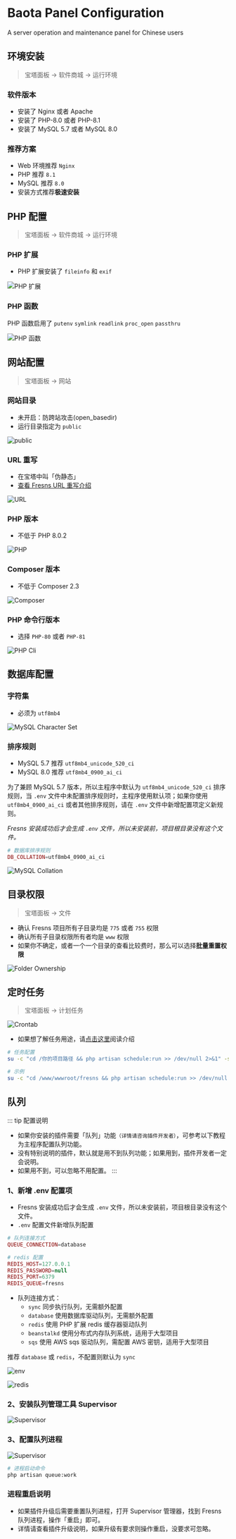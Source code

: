 # Baota Panel Configuration

A server operation and maintenance panel for Chinese users

## 环境安装

> 宝塔面板 -> 软件商城 -> 运行环境

### 软件版本

- 安装了 Nginx 或者 Apache
- 安装了 PHP-8.0 或者 PHP-8.1
- 安装了 MySQL 5.7 或者 MySQL 8.0

### 推荐方案

- Web 环境推荐 `Nginx`
- PHP 推荐 `8.1`
- MySQL 推荐 `8.0`
- 安装方式推荐**极速安装**

## PHP 配置

> 宝塔面板 -> 软件商城 -> 运行环境

### PHP 扩展

- PHP 扩展安装了 `fileinfo` 和 `exif`

![PHP 扩展](https://cdn.fresns.cn/guide/baota-php-extensions.png)

### PHP 函数

PHP 函数启用了 `putenv` `symlink` `readlink` `proc_open` `passthru`

![PHP 函数](https://cdn.fresns.cn/guide/baota-php-functions.png)

## 网站配置

> 宝塔面板 -> 网站

### 网站目录

- 未开启：防跨站攻击(open_basedir)
- 运行目录指定为 `public`

![public](https://cdn.fresns.cn/guide/baota-website-path.png)

### URL 重写

- 在宝塔中叫「伪静态」
- [查看 Fresns URL 重写介绍](../install.md#url-重写)

![URL](https://cdn.fresns.cn/guide/baota-url-rewriting.png)

### PHP 版本

- 不低于 PHP 8.0.2

![PHP](https://cdn.fresns.cn/guide/baota-php-version.png)

### Composer 版本

- 不低于 Composer 2.3

![Composer](https://cdn.fresns.cn/guide/baota-composer-version.png)

### PHP 命令行版本

- 选择 `PHP-80` 或者 `PHP-81`

![PHP Cli](https://cdn.fresns.cn/guide/baota-php-cli.png)

## 数据库配置

### 字符集

- 必须为 `utf8mb4`

![MySQL Character Set](https://cdn.fresns.cn/guide/baota-mysql-character-set.png)

### 排序规则

- MySQL 5.7 推荐 `utf8mb4_unicode_520_ci`
- MySQL 8.0 推荐 `utf8mb4_0900_ai_ci`

为了兼顾 MySQL 5.7 版本，所以主程序中默认为 `utf8mb4_unicode_520_ci` 排序规则，当 `.env` 文件中未配置排序规则时，主程序使用默认项；如果你使用 `utf8mb4_0900_ai_ci` 或者其他排序规则，请在 `.env` 文件中新增配置项定义新规则。

*Fresns 安装成功后才会生成 `.env` 文件，所以未安装前，项目根目录没有这个文件。*

```php
# 数据库排序规则
DB_COLLATION=utf8mb4_0900_ai_ci
```

![MySQL Collation](https://cdn.fresns.cn/guide/baota-mysql-collation.png)

## 目录权限

> 宝塔面板 -> 文件

- 确认 Fresns 项目所有子目录均是 `775` 或者 `755` 权限
- 确认所有子目录权限所有者均是 `www` 权限
- 如果你不确定，或者一个一个目录的查看比较费时，那么可以选择**批量重置权限**

![Folder Ownership](https://cdn.fresns.cn/guide/baota-folder-ownership.png)

## 定时任务

> 宝塔面板 -> 计划任务

![Crontab](https://cdn.fresns.cn/guide/baota-crontab.png)

- 如果想了解任务用途，请[点击这里](../install.md#任务调度)阅读介绍

```sh
# 任务配置
su -c "cd /你的项目路径 && php artisan schedule:run >> /dev/null 2>&1" -s /bin/sh 所有者

# 示例
su -c "cd /www/wwwroot/fresns && php artisan schedule:run >> /dev/null 2>&1" -s /bin/sh www
```

## 队列

::: tip 配置说明
- 如果你安装的插件需要「队列」功能`（详情请咨询插件开发者）`，可参考以下教程为主程序配置队列功能。
- 没有特别说明的插件，默认就是用不到队列功能；如果用到，插件开发者一定会说明。
- 如果用不到，可以忽略不用配置。
:::

### 1、新增 .env 配置项

- Fresns 安装成功后才会生成 `.env` 文件，所以未安装前，项目根目录没有这个文件。
- `.env` 配置文件新增队列配置

```php
# 队列连接方式
QUEUE_CONNECTION=database

# redis 配置
REDIS_HOST=127.0.0.1
REDIS_PASSWORD=null
REDIS_PORT=6379
REDIS_QUEUE=fresns
```

- 队列连接方式：
    - `sync` 同步执行队列，无需额外配置
    - `database` 使用数据库驱动队列，无需额外配置
    - `redis` 使用 PHP 扩展 redis 缓存器驱动队列
    - `beanstalkd` 使用分布式内存队列系统，适用于大型项目
    - `sqs` 使用 AWS sqs 驱动队列，需配置 AWS 密钥，适用于大型项目

推荐 `database` 或 `redis`，不配置则默认为 `sync`

![env](https://cdn.fresns.cn/guide/baota-queue-env.png)

![redis](https://cdn.fresns.cn/guide/baota-queue-redis.png)

### 2、安装队列管理工具 Supervisor

![Supervisor](https://cdn.fresns.cn/guide/baota-supervisor.png)

### 3、配置队列进程

![Supervisor](https://cdn.fresns.cn/guide/baota-queue-process.png)

```sh
# 进程启动命令
php artisan queue:work
```

### 进程重启说明

- 如果插件升级后需要重置队列进程，打开 Supervisor 管理器，找到 Fresns 队列进程，操作「重启」即可。
- 详情请查看插件升级说明，如果升级有要求则操作重启，没要求可忽略。
